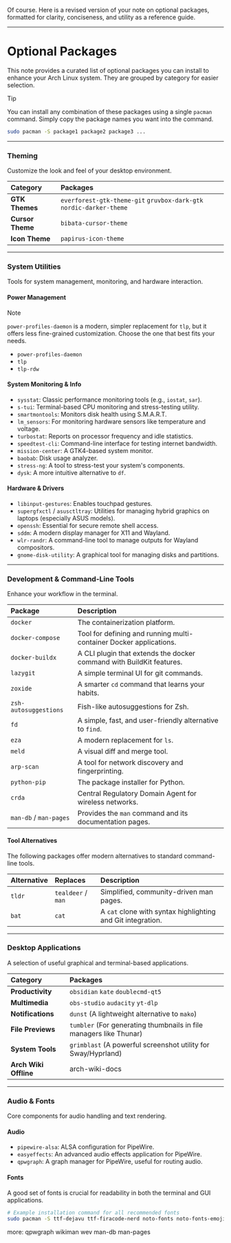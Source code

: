 Of course. Here is a revised version of your note on optional packages, formatted for clarity, conciseness, and utility as a reference guide.

***

# Optional Packages

This note provides a curated list of optional packages you can install to enhance your Arch Linux system. They are grouped by category for easier selection.

> [!TIP]
> You can install any combination of these packages using a single `pacman` command. Simply copy the package names you want into the command.
>
> ```bash
> sudo pacman -S package1 package2 package3 ...
> ```

---

### Theming

Customize the look and feel of your desktop environment.

| Category | Packages |
| :--- | :--- |
| **GTK Themes** | `everforest-gtk-theme-git` `gruvbox-dark-gtk` `nordic-darker-theme` |
| **Cursor Theme** | `bibata-cursor-theme` |
| **Icon Theme** | `papirus-icon-theme` |

---

### System Utilities

Tools for system management, monitoring, and hardware interaction.

#### Power Management

> [!NOTE]
> `power-profiles-daemon` is a modern, simpler replacement for `tlp`, but it offers less fine-grained customization. Choose the one that best fits your needs.

*   `power-profiles-daemon`
*   `tlp`
*   `tlp-rdw`

#### System Monitoring & Info

*   `sysstat`: Classic performance monitoring tools (e.g., `iostat`, `sar`).
*   `s-tui`: Terminal-based CPU monitoring and stress-testing utility.
*   `smartmontools`: Monitors disk health using S.M.A.R.T.
*   `lm_sensors`: For monitoring hardware sensors like temperature and voltage.
*   `turbostat`: Reports on processor frequency and idle statistics.
*   `speedtest-cli`: Command-line interface for testing internet bandwidth.
*   `mission-center`: A GTK4-based system monitor.
*   `baobab`: Disk usage analyzer.
*   `stress-ng`: A tool to stress-test your system's components.
*   `dysk`: A more intuitive alternative to `df`.

#### Hardware & Drivers

*   `libinput-gestures`: Enables touchpad gestures.
*   `supergfxctl` / `asusctltray`: Utilities for managing hybrid graphics on laptops (especially ASUS models).
*   `openssh`: Essential for secure remote shell access.
*   `sddm`: A modern display manager for X11 and Wayland.
*   `wlr-randr`: A command-line tool to manage outputs for Wayland compositors.
*   `gnome-disk-utility`: A graphical tool for managing disks and partitions.

---

### Development & Command-Line Tools

Enhance your workflow in the terminal.

| Package | Description |
| :--- | :--- |
| `docker` | The containerization platform. |
| `docker-compose` | Tool for defining and running multi-container Docker applications. |
| `docker-buildx` | A CLI plugin that extends the docker command with BuildKit features. |
| `lazygit` | A simple terminal UI for git commands. |
| `zoxide` | A smarter `cd` command that learns your habits. |
| `zsh-autosuggestions` | Fish-like autosuggestions for Zsh. |
| `fd` | A simple, fast, and user-friendly alternative to `find`. |
| `eza` | A modern replacement for `ls`. |
| `meld` | A visual diff and merge tool. |
| `arp-scan` | A tool for network discovery and fingerprinting. |
| `python-pip` | The package installer for Python. |
| `crda` | Central Regulatory Domain Agent for wireless networks. |
| `man-db` / `man-pages` | Provides the `man` command and its documentation pages. |

#### Tool Alternatives

The following packages offer modern alternatives to standard command-line tools.

| Alternative | Replaces | Description |
| :--- | :--- | :--- |
| `tldr` | `tealdeer` / `man` | Simplified, community-driven man pages. |
| `bat` | `cat` | A `cat` clone with syntax highlighting and Git integration. |

---

### Desktop Applications

A selection of useful graphical and terminal-based applications.

| Category              | Packages                                                           |
| :-------------------- | :----------------------------------------------------------------- |
| **Productivity**      | `obsidian` `kate` `doublecmd-qt5`                                  |
| **Multimedia**        | `obs-studio` `audacity` `yt-dlp`                                   |
| **Notifications**     | `dunst` (A lightweight alternative to `mako`)                      |
| **File Previews**     | `tumbler` (For generating thumbnails in file managers like Thunar) |
| **System Tools**      | `grimblast` (A powerful screenshot utility for Sway/Hyprland)      |
| **Arch Wiki Offline** | arch-wiki-docs                                                     |

---

### Audio & Fonts

Core components for audio handling and text rendering.

#### Audio

*   `pipewire-alsa`: ALSA configuration for PipeWire.
*   `easyeffects`: An advanced audio effects application for PipeWire.
*   `qpwgraph`: A graph manager for PipeWire, useful for routing audio.

#### Fonts

A good set of fonts is crucial for readability in both the terminal and GUI applications.

```bash
# Example installation command for all recommended fonts
sudo pacman -S ttf-dejavu ttf-firacode-nerd noto-fonts noto-fonts-emoji ttf-nerd-fonts-symbols
```

more:
qpwgraph wikiman wev man-db man-pages